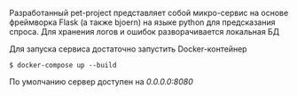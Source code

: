 Разработанный pet-project представляет собой микро-сервис на основе фреймворка Flask (а также bjoern) на языке python для предсказания спроса. Для хранения логов и ошибок разворачивается локальная БД

Для запуска сервиса достаточно запустить Docker-контейнер
```
$ docker-compose up --build
```

По умолчанию сервер доступен на *0.0.0.0:8080*
